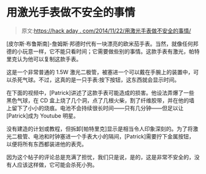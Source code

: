 # 用激光手表做不安全的事情

> 原文:[https://hack aday . com/2014/11/22/用激光手表做不安全的事情/](https://hackaday.com/2014/11/22/doing-unsafe-things-with-a-laser-watch/)

[皮尔斯·布鲁斯南]-詹姆斯·邦德时代有一块漂亮的欧米茄手表。当然，就像任何邦德的小玩意一样，它不能只看时间；它需要做些别的事情。这款手表有激光，帕特里克认为他可以复制这款手表。

这是一个非常普通的 1.5W 激光二极管，被塞进一个可以戴在手腕上的装置中，可以杀死气球。不过，这真的是一只手表:按下按钮，这东西就会显示时间。

在下面的视频中，[Patrick]讲述了这款手表可能造成的损害。他设法弄爆了一些黑色气球，在 CD 盒上烧了几个洞，点了几根火柴，割了纤维胶带，并在他的墙上留下了小小的烧痕。电池不会持续很长时间——只有几分钟——但足以让[Patrick]成为 Youtube 明星。

没有建造的计划或教程，但拆卸[帕特里克]显示是相当令人印象深刻的。为了将激光二极管、电池和时钟塞进一个手表大小的隔间，[Patrick]需要拧下金属按钮，以便将所有东西都装进他的表壳。

因为这个帖子的评论总是充满了担忧，我们只是说，是的，这是非常不安全的，没有人应该这样做，它可能会杀死小狗。